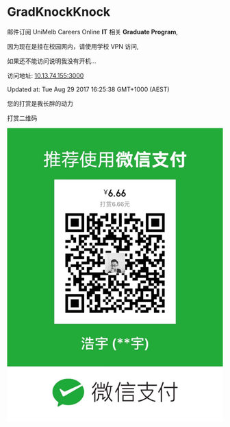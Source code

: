 # GradKnockKnock
邮件订阅 UniMelb Careers Online __IT__ 相关 __Graduate Program__, 

因为现在是挂在校园网内，请使用学校 VPN 访问,

如果还不能访问说明我没有开机...

访问地址: [10.13.74.155:3000](http://10.13.74.155:3000)

Updated at: Tue Aug 29 2017 16:25:38 GMT+1000 (AEST)

您的打赏是我长胖的动力

打赏二维码

![QR](public/QR.png)